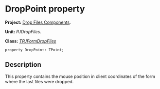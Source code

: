 # DropPoint property #

**Project:** [Drop Files Components](DropFilesComponents.md).

**Unit:** _PJDropFiles_.

**Class:** _[TPJFormDropFiles](TPJFormDropFiles.md)_

```
property DropPoint: TPoint;
```

## Description ##

This property contains the mouse position in client coordinates of the form where the last files were dropped.
